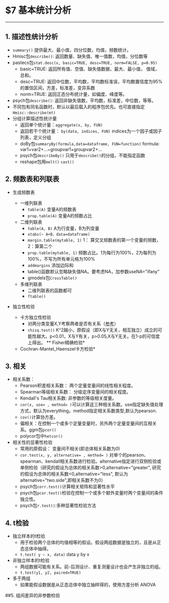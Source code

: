 ﻿# $7 基本统计分析

---

## 1. 描述性统计分析
* `summary()` 提供最大、最小值，四分位数，均值，频数统计。
* Hmisc包`describe()`: 返回数量、缺失值、唯一值数，均值，分位数等
* pastecs包`stat.desc(x, basic=TRUE, desc=TRUE, norm=FALSE, p=0.95)`
    * basic=TRUE: 返回所有值、空值、缺失值数据，最大、最小值， 值域，总和。  
    * desc=TRUE: 返回中位数，平均数，平均数标准误，平均数置信度为95%的置信区间，方差，标准差，变异系数
    * norm=TRUE: 返回正态分布统计量，如偏度、峰度等。
* psych包`describe()`: 返回非缺失值数，平均数，标准差，中位数，等等。
* 不同包有同名函数时，默认以最后载入的程序包优先。也可直接指定`Hmisc::describe(mt)`
* 分组计算描述性统计量
    * 返回单个统计量：`aggregate(x, by, FUN)`  
    * 返回若干个统计量： `by(data, indices, FUN)` indices为一个因子或因子列表，定义分组
    * doBy包`summaryBy(formula,data=dataframe, FUN=function)`
    formula: var1+var2+...~groupvar1+groupvar2+...
    * psych包`describeBy()` 只用于`describe()`的分组，不能指定函数
    * reshape包用`melt()` `cast()`
    
## 2. 频数表和列联表
* 生成频数表
    * 一维列联表
        * `table(A)` 变量A的频数表
        * `prop.table(A)` 变量A的频数占比
    * 二维列联表
        * `table(A, B)` A为行变量，B为列变量
        * `xtabs(~ A+B，data=dataframe)`
        * `margin.table(mytable, 1)` 1： 算交叉频数表的第一个变量的频数，2：算第二个
        * `prop.table(mytable, 1)` 频数占比。1为每行为100%，2为每列为100%，不写为所有单元格为100%
        * `addmargins` 添加边际和
        * table()函数默认忽略缺失值NA。要考虑NA，加参数useNA="ifany"
        * gmodels包`CrossTable()`
    * 多维列联表
        * 二维列联表的函数都可 
        * `ftable()`
  
* 独立性检验
    * 卡方独立性检验 
        *  对两分类变量X,Y考察两者是否有关系（[参考][1]）
        *  `chisq.test()`  K^2越小，原假设（即X与Y无关，相互独立）成立的可能性越大。p<0.01，X与Y有关，p>0.05,X与Y无关。在1-p的可信度上得出。
    ** Fisher精确检验*
    * Cochran-Mantel_Haenszel卡方检验*

## 3. 相关

* 相关系数：
    * Pearson积差相关系数： 两个定量变量间的线性相关程度。
    * Spearman等级相关系数： 分级定序变量间的相关程度。
    * Kendall's Tau相关系数: 非参数的等级相关度量。
    * `cor(x, use= , method= )`可以计算这三种相关系数。use指定缺失值处理方式，默认为everything。method指定相关系数类型,默认为pearson.
    * `cov()`计算协方差。
    * 偏相关：在控制一个或多个定量变量时，另外两个定量变量间的互相关系。ggm包`pcor()`
    * polycor包中`hetcor()`
* 相关性的显著性检验
    * 常用的原假设： 变量间不相关(即总体相关系数为0)
    * `cor.test(x, y, alternative= , method= )` 对单个的pearson、spearman、kendall相关系数进行检验。alternative指定进行双侧检验或单侧检验（研究的假设为总体的相关系数>0,alternative="greater", 研究的假设为总体的相关系数<0,alternative="less", 默认为alternative="two.side",即相关系数不为0）
    * psych包`corr.test()`计算相关矩阵和显著性水平
    * psych包`pcor.test()`检验在控制一个或多个额外变量时两个变量间的条件独立性。
    * psych包`r.test()`:多种显著性检验方法

## 4. t检验
*  独立样本的t检验
    * 用于检验两个总体的均值相等的假设。假设两组数据是独立的，且是从正态总体中抽得。 
    * `t.test( y ~ x, data)`  data y by x
*  非独立样本的t检验
    * 两组数据可能有关系。前-后测设计、重复测量设计也会产生非独立的组。  
    * `t.test(y1, y2, paired=TRUE)` 
*  多于两组
    * 如果能假设数据是从正态总体中独立抽样得的，使用方差分析 ANOVA 

##5. 组间差异的非参数检验


  [1]: https://baike.baidu.com/item/%E7%8B%AC%E7%AB%8B%E6%80%A7%E6%A3%80%E9%AA%8C/4031921